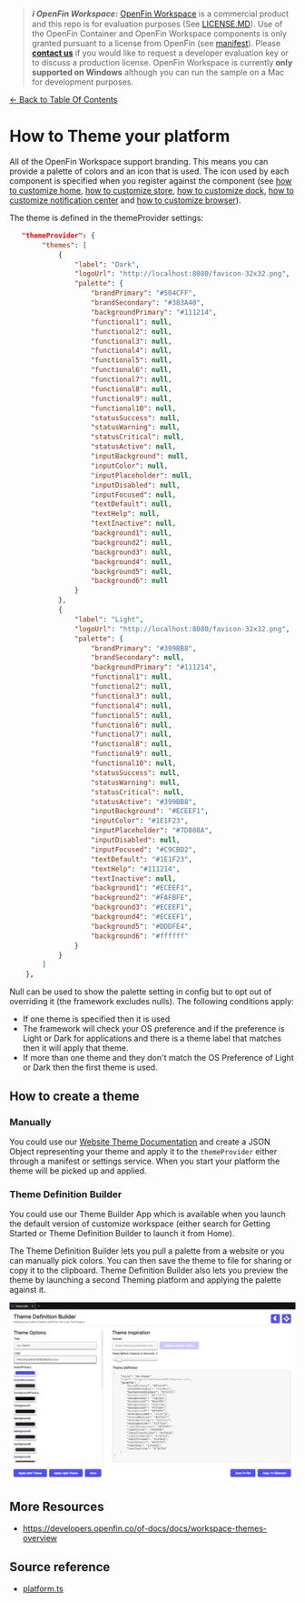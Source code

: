 > **_:information_source: OpenFin Workspace:_** [OpenFin Workspace](https://www.openfin.co/workspace/) is a commercial product and this repo is for evaluation purposes (See [LICENSE.MD](../LICENSE.MD)). Use of the OpenFin Container and OpenFin Workspace components is only granted pursuant to a license from OpenFin (see [manifest](../public/manifest.fin.json)). Please [**contact us**](https://www.openfin.co/workspace/poc/) if you would like to request a developer evaluation key or to discuss a production license.
> OpenFin Workspace is currently **only supported on Windows** although you can run the sample on a Mac for development purposes.

[<- Back to Table Of Contents](../README.md)

# How to Theme your platform

All of the OpenFin Workspace support branding. This means you can provide a palette of colors and an icon that is used. The icon used by each component is specified when you register against the component (see [how to customize home](./how-to-customize-home.md), [how to customize store](./how-to-customize-store.md), [how to customize dock](./how-to-customize-dock.md), [how to customize notification center](./how-to-customize-notification-center.md) and [how to customize browser](./how-to-customize-browser.md)).

The theme is defined in the themeProvider settings:

```json
   "themeProvider": {
        "themes": [
            {
                "label": "Dark",
                "logoUrl": "http://localhost:8080/favicon-32x32.png",
                "palette": {
                    "brandPrimary": "#504CFF",
                    "brandSecondary": "#383A40",
                    "backgroundPrimary": "#111214",
                    "functional1": null,
                    "functional2": null,
                    "functional3": null,
                    "functional4": null,
                    "functional5": null,
                    "functional6": null,
                    "functional7": null,
                    "functional8": null,
                    "functional9": null,
                    "functional10": null,
                    "statusSuccess": null,
                    "statusWarning": null,
                    "statusCritical": null,
                    "statusActive": null,
                    "inputBackground": null,
                    "inputColor": null,
                    "inputPlaceholder": null,
                    "inputDisabled": null,
                    "inputFocused": null,
                    "textDefault": null,
                    "textHelp": null,
                    "textInactive": null,
                    "background1": null,
                    "background2": null,
                    "background3": null,
                    "background4": null,
                    "background5": null,
                    "background6": null
                }
            },
            {
                "label": "Light",
                "logoUrl": "http://localhost:8080/favicon-32x32.png",
                "palette": {
                    "brandPrimary": "#399BB8",
                    "brandSecondary": null,
                    "backgroundPrimary": "#111214",
                    "functional1": null,
                    "functional2": null,
                    "functional3": null,
                    "functional4": null,
                    "functional5": null,
                    "functional6": null,
                    "functional7": null,
                    "functional8": null,
                    "functional9": null,
                    "functional10": null,
                    "statusSuccess": null,
                    "statusWarning": null,
                    "statusCritical": null,
                    "statusActive": "#399BB8",
                    "inputBackground": "#ECEEF1",
                    "inputColor": "#1E1F23",
                    "inputPlaceholder": "#7D808A",
                    "inputDisabled": null,
                    "inputFocused": "#C9CBD2",
                    "textDefault": "#1E1F23",
                    "textHelp": "#111214",
                    "textInactive": null,
                    "background1": "#ECEEF1",
                    "background2": "#FAFBFE",
                    "background3": "#ECEEF1",
                    "background4": "#ECEEF1",
                    "background5": "#DDDFE4",
                    "background6": "#ffffff"
                }
            }
        ]
    },
```

Null can be used to show the palette setting in config but to opt out of overriding it (the framework excludes nulls). The following conditions apply:

- If one theme is specified then it is used
- The framework will check your OS preference and if the preference is Light or Dark for applications and there is a theme label that matches then it will apply that theme.
- If more than one theme and they don't match the OS Preference of Light or Dark then the first theme is used.

## How to create a theme

### Manually

You could use our [Website Theme Documentation](https://developers.openfin.co/of-docs/docs/workspace-themes-overview) and create a JSON Object representing your theme and apply it to the `themeProvider` either through a manifest or settings service. When you start your platform the theme will be picked up and applied.

### Theme Definition Builder

You could use our Theme Builder App which is available when you launch the default version of customize workspace (either search for Getting Started or Theme Definition Builder to launch it from Home).

The Theme Definition Builder lets you pull a palette from a website or you can manually pick colors. You can then save the theme to file for sharing or copy it to the clipboard. Theme Definition Builder also lets you preview the theme by launching a second Theming platform and applying the palette against it.

![Theme Definition Builder](./assets/theme-definition-builder.png)

## More Resources

- <https://developers.openfin.co/of-docs/docs/workspace-themes-overview>

## Source reference

- [platform.ts](../client/src/framework/platform.ts)
